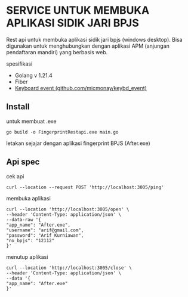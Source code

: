# SERVICE UNTUK MEMBUKA APLIKASI SIDIK JARI BPJS

Rest api untuk membuka aplikasi sidik jari bpjs (windows desktop). Bisa digunakan untuk menghubungkan dengan aplikasi APM (anjungan pendaftaran mandiri) yang berbasis web.

spesifikasi

- Golang v 1.21.4
- Fiber
- [Keyboard event (github.com/micmonay/keybd_event)](https://github.com/micmonay/keybd_event) 


## Install
untuk membuat .exe

    go build -o FingerprintRestapi.exe main.go

letakan sejajar dengan aplikasi fingerprint BPJS (After.exe)

## Api spec
cek api

    curl --location --request POST 'http://localhost:3005/ping'

membuka aplikasi 

    curl --location 'http://localhost:3005/open' \
    --header 'Content-Type: application/json' \
    --data-raw '{
    "app_name": "After.exe",
    "username": "arif@gmail.com",
    "password": "Arif Kurniawan",
    "no_bpjs": "12112"
    }'

menutup aplikasi

    curl --location 'http://localhost:3005/close' \
    --header 'Content-Type: application/json' \
    --data '{
    "app_name": "After.exe"
    }'

